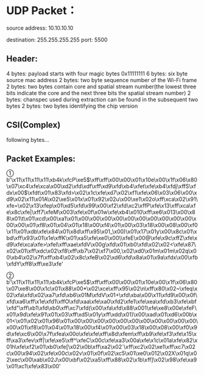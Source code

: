 # **UDP Packet：**

source address: 10.10.10.10

destination: 255.255.255.255
port: 5500

## **Header:**

4 bytes: payload starts with four magic bytes 0x11111111
6 bytes: six byte source mac address
2 bytes: two byte sequence number of the Wi-Fi frame
2 bytes: two bytes contain core and spatial stream number(the lowest three bits indicate the core and the next three bits the spatial stream number)
2 bytes: chanspec used during extraction can be found in the subsequent two bytes
2 bytes: two bytes identifying the chip version

## **CSI(Complex)**

following bytes...

## **Packet Examples:**

① b'\x11\x11\x11\x11\xb4k\xfcP\xe5$\xff\xff\x00\x00\x01\x10e\x00\x1f\x06\x80\x07\xc4\xfe\xca\x00\xd2\xfd\xdf\xff\xd9\xfd\xb4\xfet\xfe\xb4\xfdj\xffS\xfdx\x00$\xfdt\x01\x83\xfd>\x02\x1c\xfe\xd7\x02\xf1\xfe\x06\x03\x06\x00\xd9\x02\x11\x01A\x02\xe5\x01x\x01\x92\x02u\x00\xe1\x02o\xff\xca\x02\x91\xfe=\x02\x13\xfep\x01\xd5\xfd\x99\x00\xf2\xfd\xc2\xffP\xfe\x13\xff\xca\xfe\x8c\xfe|\xff7\xfeM\x003\xfe\x0f\x01w\xfe\xb4\x010\xff\xe6\x013\x00\x88\x01\t\x01\xcd\x00\xa1\x01\x00\x00\x00\x00\x00\x00\x00\x00\x00\x00\x00\x00\x01\xf8\x01\x04\x01\x18\x00\xf4\x01\x00\x03\x18\x00\x08\x00\xf0\x11\x01\xdb\xfe\x84\x01\x8d\xff\x95\x01_\x00)\x01\x17\x01y\x00\x8c\x01\xbd\xff\x93\x01\x1e\xffK\x01\xa5\xfe\xe0\x00\\\xfeE\x00@\xfe\x9c\xffZ\xfe\xd9\xfe\xca\xfe>\xfel\xff\xae\xfdV\x00g\xfd\x01\xb0\xfd\x02\x02<\xfe\x87\x02\x01\xff\xdc\x02\xf8\xff\xb7\x02\xf7\x00,\x02\xd0\x01m\x01m\x02q\x00\xb4\x02\x7f\xff\xb4\x02\x8c\xfeB\x02\xd6\xfd\x8a\x01\x9a\xfdx\x00\xfb\xfdY\xff8\xff\xe3\xfe'

② b'\x11\x11\x11\x11\xb4k\xfcP\xe5$\xff\xff\x00\x00\x01\x10e\x00\x1f\x06\x80\x07\xe8\x00\x1c\x01\x88\x00*\x02\xce\xff\x95\x02\n\xff\x80\x02~\xfeq\x02\xfa\xfd\x02\xa7\xfd\xb6\x01M\xfdV\x01+\xfd\xba\x00\x11\xfd9\x00\x0f\xfd\xa6\xff\x1e\xfd1\xffO\xfd\xaa\xfe\xa0\xfd2\xfe1\xfe\xea\xfd\xb3\xfe\xbf\xfd"\xff\xb1\xfd\xb0\xff\xc7\xfd(\x00\xfa\xfd\x88\x001\xfe\xe8\x00e\xfeF\x01\x9d\xfe\x91\x01\x03\xff\xd5\x01y\xff\xdd\x01)\x00\xad\x01\xd6\x00b\x01<\x01\x02\x01\x96\x01\x00\x00\x00\x00\x00\x00\x00\x00\x00\x00\x00\x00\x01\xf8\x01\x04\x01\x18\x00\xf4\x01\x00\x03\x18\x00\x08\x00\xf0\x9d\xfe\xc6\x00\x7f\xfea\x00o\xfe\xfe\xff\x8d\xfem\xff\xb9\xfe\xf3\xfe\x15\xff\xa3\xfev\xff|\xfe\xe5\xff^\xfeC\x00c\xfe\xa3\x00a\xfe\x1c\x01a\xfe\x82\x01h\xfe\xf2\x01\xb0\xfe[\x02\x0b\xff\xa2\x02`\xff\xc2\x02\xe1\xff\xc7\x02c\x00\x94\x02\xfe\x00c\x02v\x01\x0f\x02\xc5\x01\xe0\x012\x02X\x01q\x02\xec\x00\xab\x02J\x00\xbf\x02\xa5\xff\x88\x02\x1b\xff]\x02\x98\xfe\xa9\x01\xc1\xfe\x83\x00'